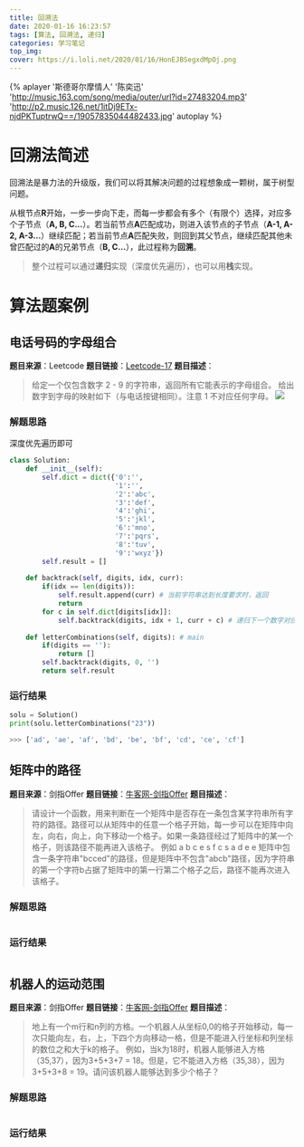 ```yaml
---
title: 回溯法
date: 2020-01-16 16:23:57
tags: [算法, 回溯法, 递归]
categories: 学习笔记
top_img: 
cover: https://i.loli.net/2020/01/16/HonEJBSegxdMpOj.png
---
```


{% aplayer '斯德哥尔摩情人' '陈奕迅' 'http://music.163.com/song/media/outer/url?id=27483204.mp3' 'http://p2.music.126.net/1itDj9ETx-njdPKTuptrwQ==/19057835044482433.jpg' autoplay %}

# 回溯法简述
回溯法是暴力法的升级版，我们可以将其解决问题的过程想象成一颗树，属于树型问题。

从根节点**R**开始，一步一步向下走，而每一步都会有多个（有限个）选择，对应多个子节点（**A, B, C...**）。若当前节点**A**匹配成功，则进入该节点的子节点（**A-1, A-2, A-3...**）继续匹配；若当前节点**A**匹配失败，则回到其父节点，继续匹配其他未曾匹配过的**A**的兄弟节点（**B, C...**），此过程称为**回溯**。

> 整个过程可以通过**递归**实现（深度优先遍历），也可以用**栈**实现。

# 算法题案例
## 电话号码的字母组合
**题目来源**：Leetcode
**题目链接**：[Leetcode-17](https://leetcode-cn.com/problems/letter-combinations-of-a-phone-number/)
**题目描述**：

> 给定一个仅包含数字 2 - 9 的字符串，返回所有它能表示的字母组合。
> 给出数字到字母的映射如下（与电话按键相同）。注意 1 不对应任何字母。 
> ![](https://i.loli.net/2020/01/16/H1AOUE2SL7YJk3t.png)

### 解题思路

深度优先遍历即可

```python
class Solution:
    def __init__(self):
        self.dict = dict({'0':'',
                          '1':'',
                          '2':'abc',
                          '3':'def',
                          '4':'ghi',
                          '5':'jkl',
                          '6':'mno',
                          '7':'pqrs',
                          '8':'tuv',
                          '9':'wxyz'})
        self.result = []
    
    def backtrack(self, digits, idx, curr):
        if(idx == len(digits)):
            self.result.append(curr) # 当前字符串达到长度要求时，返回
            return
        for c in self.dict[digits[idx]]:
            self.backtrack(digits, idx + 1, curr + c) # 递归下一个数字对应的字母
    
    def letterCombinations(self, digits): # main
        if(digits == ''):
            return []
        self.backtrack(digits, 0, '')
        return self.result
```

### 运行结果
```python
solu = Solution()
print(solu.letterCombinations("23"))

>>> ['ad', 'ae', 'af', 'bd', 'be', 'bf', 'cd', 'ce', 'cf']
```

## 矩阵中的路径
**题目来源**：剑指Offer
**题目链接**：[牛客网-剑指Offer](https://www.nowcoder.com/practice/c61c6999eecb4b8f88a98f66b273a3cc?tpId=13&tqId=11218&tPage=4&rp=4&ru=/ta/coding-interviews&qru=/ta/coding-interviews/question-ranking)
**题目描述**：

> 请设计一个函数，用来判断在一个矩阵中是否存在一条包含某字符串所有字符的路径。路径可以从矩阵中的任意一个格子开始，每一步可以在矩阵中向左，向右，向上，向下移动一个格子。如果一条路径经过了矩阵中的某一个格子，则该路径不能再进入该格子。 例如 a b c e s f c s a d e e 矩阵中包含一条字符串"bcced"的路径，但是矩阵中不包含"abcb"路径，因为字符串的第一个字符b占据了矩阵中的第一行第二个格子之后，路径不能再次进入该格子。

### 解题思路
```python

```

### 运行结果
```python

```

## 机器人的运动范围
**题目来源**：剑指Offer
**题目链接**：[牛客网-剑指Offer](https://www.nowcoder.com/practice/6e5207314b5241fb83f2329e89fdecc8?tpId=13&tqId=11219&tPage=4&rp=4&ru=/ta/coding-interviews&qru=/ta/coding-interviews/question-ranking)
**题目描述**：

> 地上有一个m行和n列的方格。一个机器人从坐标0,0的格子开始移动，每一次只能向左，右，上，下四个方向移动一格，但是不能进入行坐标和列坐标的数位之和大于k的格子。 例如，当k为18时，机器人能够进入方格（35,37），因为3+5+3+7 = 18。但是，它不能进入方格（35,38），因为3+5+3+8 = 19。请问该机器人能够达到多少个格子？

### 解题思路
```python

```

### 运行结果
```python

```